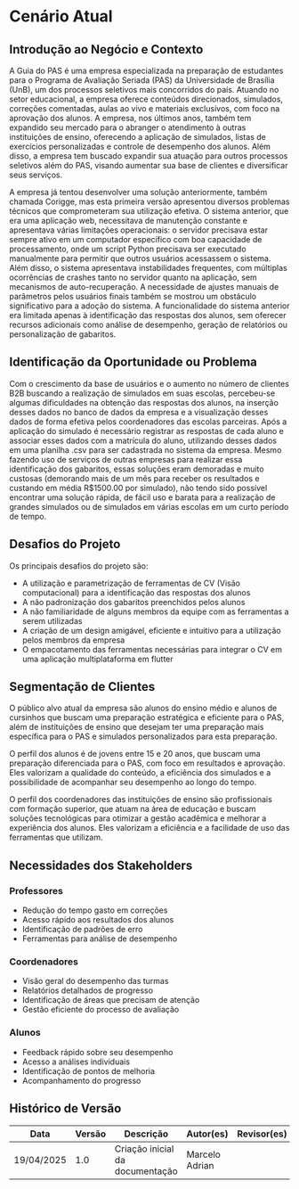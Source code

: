 # Cenário Atual

## Introdução ao Negócio e Contexto

A Guia do PAS é uma empresa especializada na preparação de estudantes para o Programa de Avaliação Seriada (PAS) da Universidade de Brasília (UnB), um dos processos seletivos mais concorridos do país. Atuando no setor educacional, a empresa oferece conteúdos direcionados, simulados, correções comentadas, aulas ao vivo e materiais exclusivos, com foco na aprovação dos alunos. A empresa, nos últimos anos, também tem expandido seu mercado para o abranger o atendimento à outras instituições de ensino, oferecendo a aplicação de simulados, listas de exercícios personalizadas e controle de desempenho dos alunos. Além disso, a empresa tem buscado expandir sua atuação para outros processos seletivos além do PAS, visando aumentar sua base de clientes e diversificar seus serviços.

A empresa já tentou desenvolver uma solução anteriormente, também chamada Corigge, mas esta primeira versão apresentou diversos problemas técnicos que comprometeram sua utilização efetiva. O sistema anterior, que era uma aplicação web, necessitava de manutenção constante e apresentava várias limitações operacionais: o servidor precisava estar sempre ativo em um computador específico com boa capacidade de processamento, onde um script Python precisava ser executado manualmente para permitir que outros usuários acessassem o sistema. Além disso, o sistema apresentava instabilidades frequentes, com múltiplas ocorrências de crashes tanto no servidor quanto na aplicação, sem mecanismos de auto-recuperação. A necessidade de ajustes manuais de parâmetros pelos usuários finais também se mostrou um obstáculo significativo para a adoção do sistema. A funcionalidade do sistema anterior era limitada apenas à identificação das respostas dos alunos, sem oferecer recursos adicionais como análise de desempenho, geração de relatórios ou personalização de gabaritos.

## Identificação da Oportunidade ou Problema

Com o crescimento da base de usuários e o aumento no número de clientes B2B buscando a realização de simulados em suas escolas, percebeu-se algumas dificuldades na obtenção das respostas dos alunos, na inserção desses dados no banco de dados da empresa e a visualização desses dados de forma efetiva pelos coordenadores das escolas parceiras. Após a aplicação do simulado é necessário registrar as respostas de cada aluno e associar esses dados com a matrícula do aluno, utilizando desses dados em uma planilha .csv para ser cadastrada no sistema da empresa. Mesmo fazendo uso de serviços de outras empresas para realizar essa identificação dos gabaritos, essas soluções eram demoradas e muito custosas (demorando mais de um mês para receber os resultados e custando em média R$1500.00 por simulado), não tendo sido possível encontrar uma solução rápida, de fácil uso e barata para a realização de grandes simulados ou de simulados em várias escolas em um curto período de tempo.

## Desafios do Projeto

Os principais desafios do projeto são:
- A utilização e parametrização de ferramentas de CV (Visão computacional) para a identificação das respostas dos alunos
- A não padronização dos gabaritos preenchidos pelos alunos
- A não familiaridade de alguns membros da equipe com as ferramentas a serem utilizadas
- A criação de um design amigável, eficiente e intuitivo para a utilização pelos membros da empresa
- O empacotamento das ferramentas necessárias para integrar o CV em uma aplicação multiplataforma em flutter

## Segmentação de Clientes

O público alvo atual da empresa são alunos do ensino médio e alunos de cursinhos que buscam uma preparação estratégica e eficiente para o PAS, além de instituições de ensino que desejam ter uma preparação mais específica para o PAS e simulados personalizados para esta preparação.

O perfil dos alunos é de jovens entre 15 e 20 anos, que buscam uma preparação diferenciada para o PAS, com foco em resultados e aprovação. Eles valorizam a qualidade do conteúdo, a eficiência dos simulados e a possibilidade de acompanhar seu desempenho ao longo do tempo.

O perfil dos coordenadores das instituições de ensino são profissionais com formação superior, que atuam na área de educação e buscam soluções tecnológicas para otimizar a gestão acadêmica e melhorar a experiência dos alunos. Eles valorizam a eficiência e a facilidade de uso das ferramentas que utilizam.

## Necessidades dos Stakeholders

### Professores
- Redução do tempo gasto em correções
- Acesso rápido aos resultados dos alunos
- Identificação de padrões de erro
- Ferramentas para análise de desempenho

### Coordenadores
- Visão geral do desempenho das turmas
- Relatórios detalhados de progresso
- Identificação de áreas que precisam de atenção
- Gestão eficiente do processo de avaliação

### Alunos
- Feedback rápido sobre seu desempenho
- Acesso a análises individuais
- Identificação de pontos de melhoria
- Acompanhamento do progresso

## Histórico de Versão

| Data       | Versão | Descrição                                                                 | Autor(es)         | Revisor(es)        |
|------------|--------|---------------------------------------------------------------------------|-------------------|--------------------|
| 19/04/2025 | 1.0    | Criação inicial da documentação                                           | Marcelo Adrian    |                    |